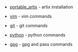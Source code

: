 - [portable_artix](portable_artix.md) - artix installation

- [vim](vim.md)  - vim commands
- [git](git.md) - git commands
- [python](python.md) - python commands
- [gpg](gpg.md) - gpg and pass commands
